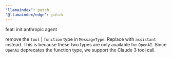 ```yaml
---
"llamaindex": patch
"@llamaindex/edge": patch
---
```


feat: init anthropic agent

remove the `tool` | `function` type in `MessageType`. Replace with `assistant` instead. 
This is because these two types are only available for `OpenAI`.
Since `OpenAI` deprecates the function type, we support the Claude 3 tool call.
